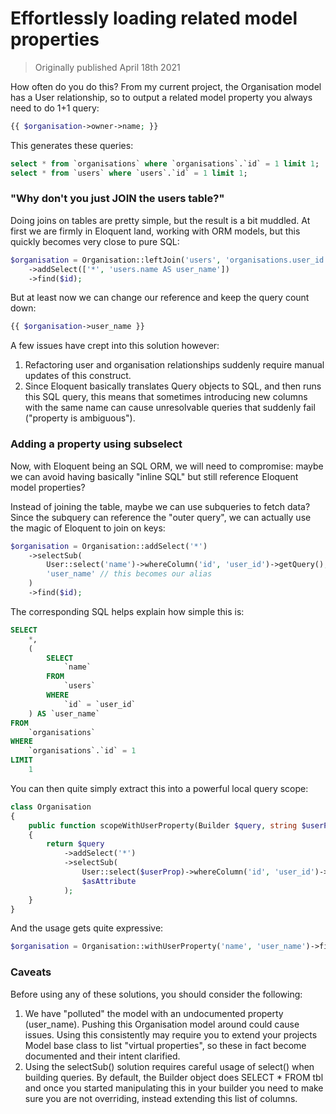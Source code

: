 # Effortlessly loading related model properties
> Originally published April 18th 2021

How often do you do this? From my current project, the Organisation model has a User relationship, so to output a related model property you always need to do 1+1 query:

```php
{{ $organisation->owner->name; }}
```

This generates these queries:

```sql
select * from `organisations` where `organisations`.`id` = 1 limit 1;
select * from `users` where `users`.`id` = 1 limit 1;
```

### "Why don't you just JOIN the users table?"
Doing joins on tables are pretty simple, but the result is a bit muddled. At first we are firmly in Eloquent land, working with ORM models, but this quickly becomes very close to pure SQL:

```php
$organisation = Organisation::leftJoin('users', 'organisations.user_id', '=', 'users.id')
    ->addSelect(['*', 'users.name AS user_name'])
    ->find($id);
```

But at least now we can change our reference and keep the query count down:

```php
{{ $organisation->user_name }}
```

A few issues have crept into this solution however:

1. Refactoring user and organisation relationships suddenly require manual updates of this construct.
2. Since Eloquent basically translates Query objects to SQL, and then runs this SQL query, this means that sometimes introducing new columns with the same name can cause unresolvable queries that suddenly fail ("property is ambiguous").

### Adding a property using subselect
Now, with Eloquent being an SQL ORM, we will need to compromise: maybe we can avoid having basically "inline SQL" but still reference Eloquent model properties?

Instead of joining the table, maybe we can use subqueries to fetch data? Since the subquery can reference the "outer query", we can actually use the magic of Eloquent to join on keys:

```php
$organisation = Organisation::addSelect('*')
    ->selectSub(
        User::select('name')->whereColumn('id', 'user_id')->getQuery(),
        'user_name' // this becomes our alias
    )
    ->find($id);
```

The corresponding SQL helps explain how simple this is:

```sql
SELECT
    *,
    (
        SELECT
            `name`
        FROM
            `users`
        WHERE
            `id` = `user_id`
    ) AS `user_name`
FROM
    `organisations`
WHERE
    `organisations`.`id` = 1
LIMIT
    1
```

You can then quite simply extract this into a powerful local query scope:

```php
class Organisation
{
    public function scopeWithUserProperty(Builder $query, string $userProp, string $asAttribute)
    {
        return $query
            ->addSelect('*')
            ->selectSub(
                User::select($userProp)->whereColumn('id', 'user_id')->getQuery(),
                $asAttribute
            );
    }
}
```

And the usage gets quite expressive:

```php
$organisation = Organisation::withUserProperty('name', 'user_name')->find($id);
```

### Caveats
Before using any of these solutions, you should consider the following:

1. We have "polluted" the model with an undocumented property (user_name). Pushing this Organisation model around could cause issues. Using this consistently may require you to extend your projects Model base class to list "virtual properties", so these in fact become documented and their intent clarified.
2. Using the selectSub() solution requires careful usage of select() when building queries. By default, the Builder object does SELECT * FROM tbl and once you started manipulating this in your builder you need to make sure you are not overriding, instead extending this list of columns.

